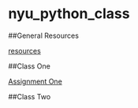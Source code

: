 # nyu_python_class

##General Resources

[resources](https://github.com/EricSchles/nyu_python_class/blob/master/resources.md)

##Class One

[Assignment One](https://github.com/EricSchles/nyu_python_class/blob/master/Assignment_One.md)

##Class Two

